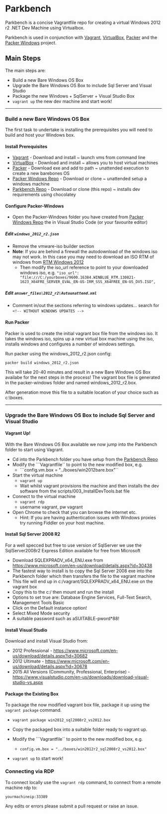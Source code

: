 # Parkbench

Parkbench is a concise Vagrantfile repo for creating a virtual Windows 2012 r2 .NET Dev Machine using Virtualbox.

Parkbench is used in conjunction with [Vagrant](https://www.vagrantup.com/downloads.html), 
[VirtualBox](https://www.virtualbox.org/wiki/Downloads), 
[Packer](https://www.packer.io/downloads.html) and the 
[Packer Windows](https://github.com/joefitzgerald/packer-windows) project.  


## Main Steps

The main steps are:

* Build a new Bare Windows OS Box
* Upgrade the Bare Windows OS Box to include Sql Server and Visual Studio
* Package the new Windows + SqlServer + Visual Studio Box
* ```vagrant up``` the new dev machine and start work!

***

### Build a new Bare Windows OS Box

The first task to undertake is installing the prerequisites you will need to build and host your Windows box.  

#### Install Prerequisites

* [Vagrant](https://www.vagrantup.com/downloads.html) - Download and install 
  ~ launch vms from command line 
* [VirtualBox](https://www.virtualbox.org/wiki/Downloads) - Download and install
  ~ allows you to host virtual machines
* [Packer](https://www.packer.io/downloads.html) - Download exe and add to path
  ~ unattended execution to create a new barebones OS 
* [Packer Windows Repo](https://github.com/joefitzgerald/packer-windows) - Download or clone
 ~ unattended setup a windows machine
* [Parkbench Repo](https://github.com/JeremyNevill/parkbench) - Download or clone (this repo)
~ installs dev requirements using chocolatey

#### Configure Packer-Windows

* Open the Packer-Windows folder you have created from [Packer Windows Repo](https://github.com/joefitzgerald/packer-windows) the in Visual Studio Code (or your favourite editor)

##### Edit ```windows_2012_r2.json```
* Remove the vmware-iso builder section
* **Note**: If you are behind a firewall the autodownload of the windows iso may not work.  In this case you may need to download an ISO RTM of windows from [RTM Windows 2012](http://download.microsoft.com/download/6/2/A/62A76ABB-9990-4EFC-A4FE-C7D698DAEB96/9600.16384.WINBLUE_RTM.130821-1623_X64FRE_SERVER_EVAL_EN-US-IRM_SSS_X64FREE_EN-US_DV5.ISO)
  * Then modify the iso_url reference to point to your downloaded windows iso, e.g. ```"iso_url": "file:///C:/yourboxes/9600.16384.WINBLUE_RTM.130821-1623_X64FRE_SERVER_EVAL_EN-US-IRM_SSS_X64FREE_EN-US_DV5.ISO",```

##### Edit  ```answer_files\2012_r2\Autounattend.xml``` 
* Comment in/out the sections referring to windows updates... search for ```<!-- WITHOUT WINDOWS UPDATES -->```


#### Run Packer

Packer is used to create the initial vagrant box file from the windows iso.  It takes the windows iso, spins up a new virtual box machine using the iso, installs windows and configures a number of windows settings.

Run packer using the windows_2012_r2.json config:

```
packer build windows_2012_r2.json
```

This will take 20-40 minutes and result in a new Bare Windows OS Box availabe for the next steps in the process!
The vagrant box file is generated in the packer-windows folder and named windows_2012_r2.box.

After generation move this file to a suitable location of your choice such as c:\boxes. 

*** 


### Upgrade the Bare Windows OS Box to include Sql Server and Visual Studio

#### Vagrant Up!

With the Bare Windows OS Box available we now jump into the Parkbench folder to start using Vagrant.

* Cd into the Parkbench folder you have setup from the [Parkbench Repo](https://github.com/JeremyNevill/parkbench)
* Modify the ```Vagrantfile`` to point to the new modified box, e.g.
  * ```config.vm.box = "../boxes/win2012bare.box"``
* Start the virtual machine
  * ```vagrant up```
  * Wait whilst vagrant provisions the machine and then installs the dev software from the scripts/003_InstallDevTools.bat file
* Connect to the virtual machine
  *  ```vagrant rdp```
  * username vagrant, pw vagrant
* Open Chrome to check that you can browse the internet etc. 
  * Hint: If you are having authentication issues with Windows proxies try running Fiddler on your host machine.
  
  
#### Install Sql Server 2008 R2

For a well specced but free to use version of SqlServer we use the SqlServer2008r2 Express Edition available for free from Microsoft

* Download SQLEXPRADV_x64_ENU.exe from https://www.microsoft.com/en-us/download/details.aspx?id=30438
* The fastest way to install is to copy the Sql Server 2008 exe into the Parkbench folder which then transfers the file to the vagrant machine
* This file will end up in c:/vagrant/SQLEXPRADV_x64_ENU.exe on the vagrant box
* Copy this to the c:/ then mount and run the install
* Options to set true are: Database Engine Services, Full-Text Search, Management Tools Basic
* Click on the Default instance option!
* Select Mixed Mode security
* A suitable password such as aSUITABLE-pword*88!


  
#### Install Visual Studio  

Download and install Visual Studio from:
* 2012 Professional - https://www.microsoft.com/en-us/download/details.aspx?id=30682
* 2012 Ultimate - https://www.microsoft.com/en-us/download/details.aspx?id=30678
* 2015 All Versions (Community, Professional, Enterprise) - https://www.visualstudio.com/en-us/downloads/download-visual-studio-vs.aspx


#### Package the Existing Box
To package the now modified vagrant box file, package it up using the ```vagrant package``` command.

* ```vagrant package win2012_sql2008r2_vs2012.box```

* Copy the packaged box into a suitable folder ready to vagrant up.
* Modify the ```Vagrantfile`` to point to the new modified box, e.g.
  * ```config.vm.box = "../boxes/win2012r2_sql2008r2_vs2012.box"```
* ```vagrant up``` to start work! 


### Connecting via RDP

To connect locally use the ```vagrant rdp``` command, to connect from a remote machine rdp to:
```
yourmachineip:33389
```

Any edits or errors please submit a pull request or raise an issue.

